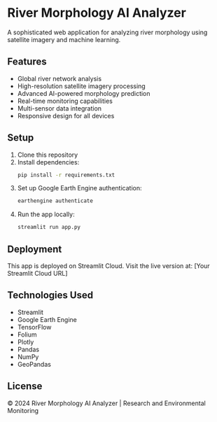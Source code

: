 # River Morphology AI Analyzer

A sophisticated web application for analyzing river morphology using satellite imagery and machine learning.

## Features

- Global river network analysis
- High-resolution satellite imagery processing
- Advanced AI-powered morphology prediction
- Real-time monitoring capabilities
- Multi-sensor data integration
- Responsive design for all devices

## Setup

1. Clone this repository
2. Install dependencies:
   ```bash
   pip install -r requirements.txt
   ```
3. Set up Google Earth Engine authentication:
   ```bash
   earthengine authenticate
   ```
4. Run the app locally:
   ```bash
   streamlit run app.py
   ```

## Deployment

This app is deployed on Streamlit Cloud. Visit the live version at: [Your Streamlit Cloud URL]

## Technologies Used

- Streamlit
- Google Earth Engine
- TensorFlow
- Folium
- Plotly
- Pandas
- NumPy
- GeoPandas

## License

© 2024 River Morphology AI Analyzer | Research and Environmental Monitoring 